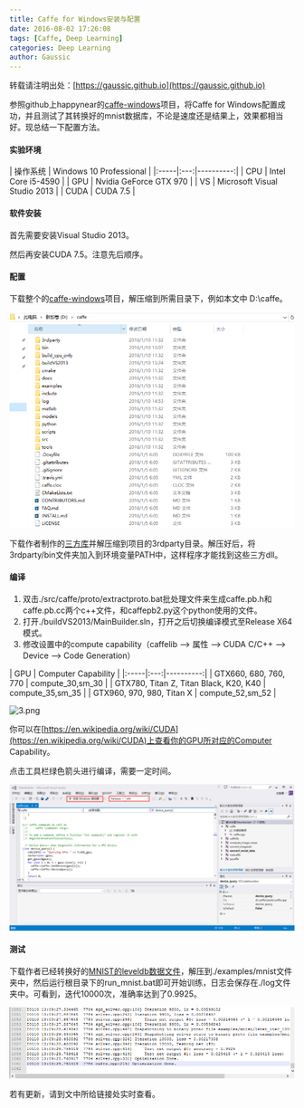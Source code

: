 ```yaml
---
title: Caffe for Windows安装与配置
date: 2016-08-02 17:26:08
tags: [Caffe, Deep Learning]
categories: Deep Learning
author: Gaussic
---
```


转载请注明出处：[https://gaussic.github.io](https://gaussic.github.io)

参照github上happynear的[caffe-windows](https://github.com/happynear/caffe-windows)项目，将Caffe for Windows配置成功，并且测试了其转换好的mnist数据库，不论是速度还是结果上，效果都相当好。现总结一下配置方法。


#### 实验环境

| 操作系统 | Windows 10 Professional |
|:-----|:---:|----------:|
| CPU | Intel Core i5-4590 |
| GPU | Nvidia GeForce GTX 970 |
| VS | Microsoft Visual Studio 2013 |
| CUDA | CUDA 7.5 |

#### 软件安装

首先需要安装Visual Studio 2013。

然后再安装CUDA 7.5。注意先后顺序。

<!-- more -->

#### 配置

下载整个的[caffe-windows](https://github.com/happynear/caffe-windows)项目，解压缩到所需目录下，例如本文中 D:\caffe。

![1.png](caffe-for-windows/1.png)

下载作者制作的[三方库](http://pan.baidu.com/s/1sjIKsc1)并解压缩到项目的3rdparty目录。解压好后，将3rdparty/bin文件夹加入到环境变量PATH中，这样程序才能找到这些三方dll。

#### 编译

1. 双击./src/caffe/proto/extractproto.bat批处理文件来生成caffe.pb.h和caffe.pb.cc两个c++文件，和caffepb2.py这个python使用的文件。
2. 打开./buildVS2013/MainBuilder.sln，打开之后切换编译模式至Release X64模式。
3. 修改设置中的compute capability（caffelib --> 属性 --> CUDA C/C++ --> Device --> Code Generation）

| GPU | Computer Capability |
|:-----|:---:|----------:|
| GTX660, 680, 760, 770 | compute_30,sm_30 |
| GTX780, Titan Z, Titan Black, K20, K40 | compute_35,sm_35 |
| GTX960, 970, 980, Titan X | compute_52,sm_52 |

![3.png](3.png)

你可以在[https://en.wikipedia.org/wiki/CUDA](https://en.wikipedia.org/wiki/CUDA)上查看你的GPU所对应的Computer Capability。

点击工具栏绿色箭头进行编译，需要一定时间。

![2.png](caffe-for-windows/2.png)

#### 测试

下载作者已经转换好的[MNIST的leveldb数据文件](http://pan.baidu.com/s/1mgl9ndu)，解压到./examples/mnist文件夹中，然后运行根目录下的run_mnist.bat即可开始训练，日志会保存在./log文件夹中。可看到，迭代10000次，准确率达到了0.9925。

![4.png](caffe-for-windows/4.png)

若有更新，请到文中所给链接处实时查看。
